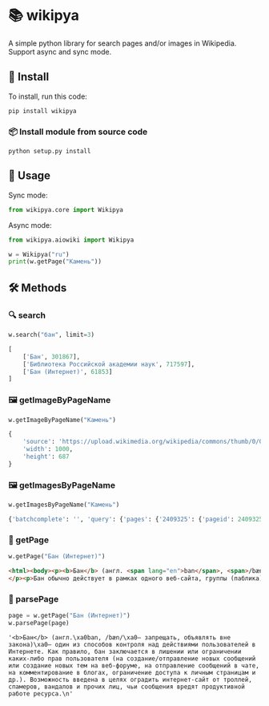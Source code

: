 # 📚 wikipya
A simple python library for search pages and/or images in Wikipedia. Support async and sync mode.

## 🚀 Install
To install, run this code:
```
pip install wikipya
```
### 📦 Install module from source code
```
python setup.py install
```

## 🔩 Usage
Sync mode:
```python
from wikipya.core import Wikipya
```

Async mode:
```python
from wikipya.aiowiki import Wikipya
```


```python
w = Wikipya("ru")
print(w.getPage("Камень"))
```

## 🛠 Methods
### 🔍 search
```python
w.search("бан", limit=3)
```
```python
[
    ['Бан', 301867],
    ['Библиотека Российской академии наук', 717597],
    ['Бан (Интернет)', 61853]
]
```

### 🖼 getImageByPageName
```python
w.getImageByPageName("Камень")
```
```python
{
    'source': 'https://upload.wikimedia.org/wikipedia/commons/thumb/0/0c/Two-parts_stone_nikogda_takih_ne_videl_vot.JPG/1000px-Two-parts_stone_nikogda_takih_ne_videl_vot.JPG',
    'width': 1000,
    'height': 687
}
```

### 🖼 getImagesByPageName
```python
w.getImagesByPageName("Камень")
```
```python
{'batchcomplete': '', 'query': {'pages': {'2409325': {'pageid': 2409325, 'ns': 0, 'title': 'Камень', 'original': {'source': 'https://upload.wikimedia.org/wikipedia/commons/0/0c/Two-parts_stone_nikogda_takih_ne_videl_vot.JPG', 'width': 2173, 'height': 1492}}}}}
```

### 📜 getPage
```python
w.getPage("Бан (Интернет)")
```
```html
<html><body><p><b>Бан</b> (англ. <span lang="en">ban</span>, <span>/bæn/</span> — запрещать, объявлять вне закона) — один из способов контроля над действиями пользователей в Интернете. Как правило, бан заключается в лишении или ограничении каких-либо прав пользователя (на создание/отправление новых сообщений или создание новых тем на веб-форуме, на отправление сообщений в чате, на комментирование в блогах, ограничение доступа к личным страницам и др.). Возможность введена в целях оградить интернет-сайт от троллей, спамеров, вандалов и прочих лиц, чьи сообщения вредят продуктивной работе ресурса.
</p><p>Бан обычно действует в рамках одного веб-сайта, группы (паблика) или личной страницы. Круг запретных действий, за которые на пользователя налагается бан, устанавливаются владельцами этого сайта.</p></body></html>
```

### 📒 parsePage
```python
page = w.getPage("Бан (Интернет)")
w.parsePage(page)
```
```
'<b>Бан</b> (англ.\xa0ban, /bæn/\xa0— запрещать, объявлять вне закона)\xa0— один из способов контроля над действиями пользователей в Интернете. Как правило, бан заключается в лишении или ограничении каких-либо прав пользователя (на создание/отправление новых сообщений или создание новых тем на веб-форуме, на отправление сообщений в чате, на комментирование в блогах, ограничение доступа к личным страницам и др.). Возможность введена в целях оградить интернет-сайт от троллей, спамеров, вандалов и прочих лиц, чьи сообщения вредят продуктивной работе ресурса.\n'
```
